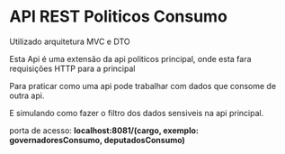 # API REST Politicos Consumo

Utilizado arquitetura MVC e DTO

Esta Api é uma extensão da api politicos principal, onde esta fara requisições HTTP para a principal

Para praticar como uma api pode trabalhar com dados que consome de outra api.

E simulando como fazer o filtro dos dados sensiveis na api principal.

porta de acesso: **localhost:8081/(cargo, exemplo: governadoresConsumo, deputadosConsumo)**


